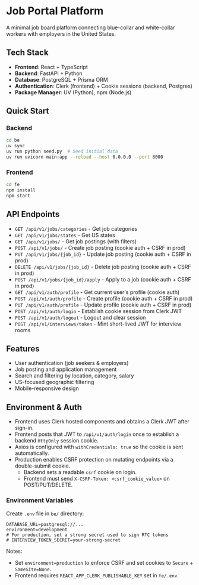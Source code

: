 # Job Portal Platform

A minimal job board platform connecting blue-collar and white-collar workers with employers in the United States.

## Tech Stack

- **Frontend**: React + TypeScript
- **Backend**: FastAPI + Python
- **Database**: PostgreSQL + Prisma ORM
- **Authentication**: Clerk (frontend) + Cookie sessions (backend, Postgres)
- **Package Manager**: UV (Python), npm (Node.js)

## Quick Start

### Backend
```bash
cd be
uv sync
uv run python seed.py  # Seed initial data
uv run uvicorn main:app --reload --host 0.0.0.0 --port 8000
```

### Frontend
```bash
cd fe
npm install
npm start
```

## API Endpoints

- `GET /api/v1/jobs/categories` - Get job categories
- `GET /api/v1/jobs/states` - Get US states
- `GET /api/v1/jobs/` - Get job postings (with filters)
- `POST /api/v1/jobs/` - Create job posting (cookie auth + CSRF in prod)
- `PUT /api/v1/jobs/{job_id}` - Update job posting (cookie auth + CSRF in prod)
- `DELETE /api/v1/jobs/{job_id}` - Delete job posting (cookie auth + CSRF in prod)
- `POST /api/v1/jobs/{job_id}/apply` - Apply to a job (cookie auth + CSRF in prod)
- `GET /api/v1/auth/profile` - Get current user's profile (cookie auth)
- `POST /api/v1/auth/profile` - Create profile (cookie auth + CSRF in prod)
- `PUT /api/v1/auth/profile` - Update profile (cookie auth + CSRF in prod)
- `POST /api/v1/auth/login` - Establish cookie session from Clerk JWT
- `POST /api/v1/auth/logout` - Logout and clear session
- `POST /api/v1/interviews/token` - Mint short-lived JWT for interview rooms

## Features

- User authentication (job seekers & employers)
- Job posting and application management
- Search and filtering by location, category, salary
- US-focused geographic filtering
- Mobile-responsive design

## Environment & Auth

- Frontend uses Clerk hosted components and obtains a Clerk JWT after sign-in.
- Frontend posts that JWT to `/api/v1/auth/login` once to establish a backend `HttpOnly` session cookie.
- Axios is configured with `withCredentials: true` so the cookie is sent automatically.
- Production enables CSRF protection on mutating endpoints via a double-submit cookie.
  - Backend sets a readable `csrf` cookie on login.
  - Frontend must send `X-CSRF-Token: <csrf_cookie_value>` on POST/PUT/DELETE.

### Environment Variables

Create `.env` file in `be/` directory:
```
DATABASE_URL=postgresql://...
environment=development
# For production, set a strong secret used to sign RTC tokens
# INTERVIEW_TOKEN_SECRET=your-strong-secret
```

Notes:
- Set `environment=production` to enforce CSRF and set cookies to `Secure` + `SameSite=None`.
- Frontend requires `REACT_APP_CLERK_PUBLISHABLE_KEY` set in `fe/.env`.
